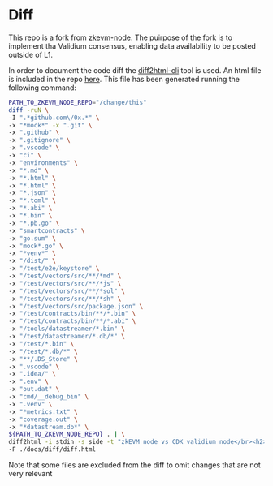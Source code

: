 # Diff

This repo is a fork from [zkevm-node](https://github.com/0xPolygonHermez.zkevm-node). The puirpose of the fork is to implement tha Validium consensus, enabling data availability to be posted outside of L1.

In order to document the code diff the [diff2html-cli](https://www.npmjs.com/package/diff2html-cli) tool is used. An html file is included in the repo [here](./diff.html). This file has been generated running the following command:

```bash
PATH_TO_ZKEVM_NODE_REPO="/change/this"
diff -ruN \
-I ".*github.com\/0x.*" \
-x "*mock*" -x ".git" \
-x ".github" \
-x ".gitignore" \
-x ".vscode" \
-x "ci" \
-x "environments" \
-x "*.md" \
-x "*.html" \
-x "*.html" \
-x "*.json" \
-x "*.toml" \
-x "*.abi" \
-x "*.bin" \
-x "*.pb.go" \
-x "smartcontracts" \
-x "go.sum" \
-x "mock*.go" \
-x "*venv*" \
-x "/dist/" \
-x "/test/e2e/keystore" \
-x "/test/vectors/src/**/*md" \
-x "/test/vectors/src/**/*js" \
-x "/test/vectors/src/**/*sol" \
-x "/test/vectors/src/**/*sh" \
-x "/test/vectors/src/package.json" \
-x "/test/contracts/bin/**/*.bin" \
-x "/test/contracts/bin/**/*.abi" \
-x "/tools/datastreamer/*.bin" \
-x "/test/datastreamer/*.db/*" \
-x "/test/*.bin" \
-x "/test/*.db/*" \
-x "**/.DS_Store" \
-x ".vscode" \
-x ".idea/" \
-x ".env" \
-x "out.dat" \
-x "cmd/__debug_bin" \
-x ".venv" \
-x "*metrics.txt" \
-x "coverage.out" \
-x "*datastream.db*" \
${PATH_TO_ZKEVM_NODE_REPO} . | \
diff2html -i stdin -s side -t "zkEVM node vs CDK validium node</br><h2>zkevm-node version: v0.5.0-RC4<h2/>" \
-F ./docs/diff/diff.html
```

Note that some files are excluded from the diff to omit changes that are not very relevant